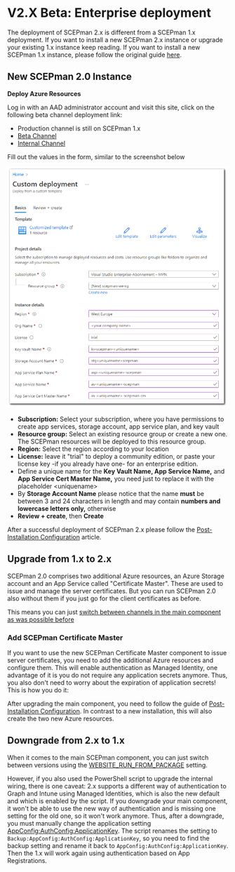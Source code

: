 # V2.X Beta: Enterprise deployment

The deployment of SCEPman 2.x is different from a SCEPman 1.x deployment. If you want to install a new SCEPman 2.x instance or upgrade your existing 1.x instance keep reading. If you want to install a new SCEPman 1.x instance, please follow the original guide [here](trial-guide.md).

## New SCEPman 2.0 Instance

**Deploy Azure Resources**

Log in with an AAD administrator account and visit this site, click on the following beta channel deployment link:

* Production channel is still on SCEPman 1.x
* [Beta Channel](https://portal.azure.com/#create/Microsoft.Template/uri/https%3A%2F%2Fraw.githubusercontent.com%2Fscepman%2Finstall%2Fmaster%2Fazuredeploy-beta.json)&#x20;
* [Internal Channel](https://portal.azure.com/#create/Microsoft.Template/uri/https%3A%2F%2Fraw.githubusercontent.com%2Fscepman%2Finstall%2Fmaster%2Fazuredeploy-internal.json)

Fill out the values in the form, similar to the screenshot below

![](../.gitbook/assets/SCEPmanV2.0Deployment.png)

* **Subscription:** Select your subscription, where you have permissions to create app services, storage account, app service plan, and key vault
* **Resource group:** Select an existing resource group or create a new one. The SCEPman resources will be deployed to this resource group.
* **Region:** Select the region according to your location
* **License:** leave it "trial" to deploy a community edition, or paste your license key -if you already have one- for an enterprise edition.
* Define a unique name for the **Key Vault Name, App Service Name,** and **App Service Cert Master Name,** you need just to replace it with the placeholder \<uniquename>
* By **Storage Account Name** please notice that the name **must** be between 3 and 24 characters in length and may contain **numbers and lowercase letters only,** otherwise
* **Review + create**, then **Create**

After a successful deployment of SCEPman 2.x please follow the [Post-Installation Configuration](../scepman-configuration/post-installation-config.md) article.

## Upgrade from 1.x to 2.x

SCEPman 2.0 comprises two additional Azure resources, an Azure Storage account and an App Service called "Certificate Master". These are used to issue and manage the server certificates. But you can run SCEPman 2.0 also without them if you just go for the client certificates as before.

This means you can just [switch between channels in the main component as was possible before](../scepman-configuration/optional/application-artifacts.md)

### Add SCEPman Certificate Master

If you want to use the new SCEPman Certificate Master component to issue server certificates, you need to add the additional Azure resources and configure them. This will enable authentication as Managed Identity, one advantage of it is you do not require any application secrets anymore. Thus, you also don't need to worry about the expiration of application secrets! This is how you do it:

After upgrading the main component, you need to follow the guide of [Post-Installation Configuration](../scepman-configuration/post-installation-config.md). In contrast to a new installation, this will also create the two new Azure resources.

## Downgrade from 2.x to 1.x

When it comes to the main SCEPman component, you can just switch between versions using the [WEBSITE\_RUN\_FROM\_PACKAGE](../scepman-configuration/optional/application-artifacts.md#change-artifacts) setting.

However, if you also used the PowerShell script to upgrade the internal wiring, there is one caveat: 2.x supports a different way of authentication to Graph and Intune using Managed Identities, which is also the new default and which is enabled by the script. If you downgrade your main component, it won't be able to use the new way of authentication and is missing one setting for the old one, so it won't work anymore. Thus, after a downgrade, you must manually change the application setting [AppConfig:AuthConfig:ApplicationKey](../scepman-configuration/optional/application-settings/azure-ad.md#appconfig-authconfig-applicationkey). The script renames the setting to `Backup:AppConfig:AuthConfig:ApplicationKey`, so you need to find the backup setting and rename it back to `AppConfig:AuthConfig:ApplicationKey`. Then the 1.x will work again using authentication based on App Registrations.

##

